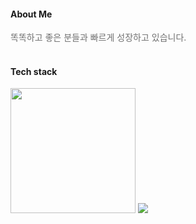 #### About Me 
<span style="color: #707070;" >똑똑하고 좋은 분들과 빠르게 성장하고 있습니다.</span>
<br/><br/> 

#### Tech stack

<img width="200px" src="https://user-images.githubusercontent.com/102412614/183572605-02e1e69a-5db6-49cf-984c-02c33a59614a.png"> 

<a href="https://hhpluscertificateofcompletion.oopy.io/">
  <img src="https://static.spartacodingclub.kr/hanghae99/plus/completion/badge_black.svg" />
</a>
